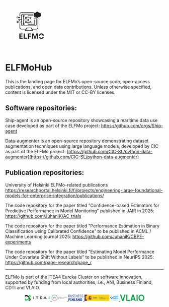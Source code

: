 <img src="https://github.com/ELFMo/ELFMo/blob/main/logo.png" alt="Logo" width="150"/>

# ELFMoHub

This is the landing page for ELFMo’s open-source code, open-access publications, and open data contributions. Unless otherwise specified, content is licensed under the MIT or CC-BY licenses.

## Software repositories:

Ship-agent is an open-source repository showcasing a maritime data use case developed as part of the ELFMo project: https://github.com/orgs/Ship-agent

Data-augmenter is an open-source repository demonstrating dataset augmentation techniques using large language models, developed by CIC as part of the ELFMo project: [https://github.com/CIC-SL/python-data-augmenter](https://github.com/CIC-SL/python-data-augmenter)


## Publication repositories:

University of Helsinki ELFMo-related publications https://researchportal.helsinki.fi/fi/projects/engineering-large-foundational-models-for-enterprise-integration/publications/

The code repository for the paper titled "Confidence-based Estimators for Predictive Performance in Model Monitoring" published in JAIR in 2025: https://github.com/JuhaniK/AC_trials

The code repository for the paper titled "Performance Estimation in Binary Classification Using Calibrated Confidence" to be published in ACML / Machine Learning journal 2025: https://github.com/JuhaniK/CBPE-experiments

The code repository for the paper titled "Estimating Model Performance Under Covariate Shift Without Labels" to be published in NeurIPS 2025: https://github.com/pape-research/pape_r

---

ELFMo is part of the ITEA4 Eureka Cluster on software innovation, supported by funding from local authorities, i.e., ANI, Business Finland, CDTI and VLAIO.


<div align="center" class="logos">
  <a href="https://itea.org/">
    <img src="https://raw.githubusercontent.com/ELFMo/ELFMo/main/logos/logo_ITEA4_rgb.svg" alt="ITEA Logo" height="20">
  </a>
  <a href="https://ani.pt/rede-eureka/">
    <img src="https://raw.githubusercontent.com/ELFMo/ELFMo/main/logos/ANI.jpg" alt="ANI Logo" height="20">
  </a>
  <a href="https://www.businessfinland.fi/">
    <img src="https://raw.githubusercontent.com/ELFMo/ELFMo/main/logos/Business_finland_logo.svg" alt="Business Finland Logo" height="20">
  </a>
  <a href="https://www.cdti.es/en/ayudas/r-d-projects">
    <img src="https://raw.githubusercontent.com/ELFMo/ELFMo/main/logos/CDTI.jpg" alt="CDTI Logo" height="20">
  </a>
  <a href="https://www.vlaio.be/">
    <img src="https://raw.githubusercontent.com/ELFMo/ELFMo/main/logos/VLAIO.svg" alt="VLAIO Logo" height="20">
  </a>
</div>
